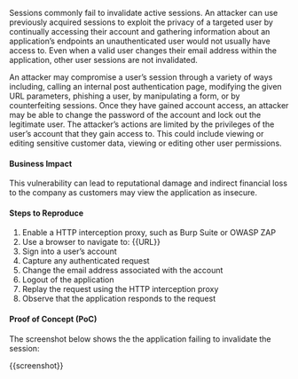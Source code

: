 Sessions commonly fail to invalidate active sessions. An attacker can use previously acquired sessions to exploit the privacy of a targeted user by continually accessing their account and gathering information about an application’s endpoints an unauthenticated user would not usually have access to. Even when a valid user changes their email address within the application, other user sessions are not invalidated.

An attacker may compromise a user’s session through a variety of ways including, calling an internal post authentication page, modifying the given URL parameters, phishing a user, by manipulating a form, or by counterfeiting sessions. Once they have gained account access, an attacker may be able to change the password of the account and lock out the legitimate user. The attacker’s actions are limited by the privileges of the user’s account that they gain access to. This could include viewing or editing sensitive customer data, viewing or editing other user permissions.

#### Business Impact

This vulnerability can lead to reputational damage and indirect financial loss to the company as customers may view the application as insecure.

#### Steps to Reproduce

1. Enable a HTTP interception proxy, such as Burp Suite or OWASP ZAP
1. Use a browser to navigate to: {{URL}}
1. Sign into a user’s account
1. Capture any authenticated request
1. Change the email address associated with the account
1. Logout of the application
1. Replay the request using the HTTP interception proxy
1. Observe that the application responds to the request

#### Proof of Concept (PoC)

The screenshot below shows the the application failing to invalidate the session:

{{screenshot}}
